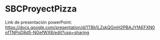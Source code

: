 # SBCProyectPizza
Link de presentación powerPoint: https://docs.google.com/presentation/d/1TBb1LZskQGmH2PBAJYfAEFXN0ofTNPoD8d5-NGefWX8/edit?usp=sharing
	
